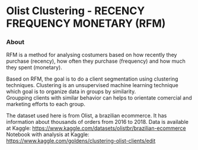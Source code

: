 # Olist Clustering - RECENCY FREQUENCY MONETARY (RFM)

### About
RFM is a method for analysing costumers based on how recently they purchase (recency), how often  they purchase (frequency) and how much they spent (monetary).  

Based on RFM, the goal is to do a client segmentation using clustering techniques.
Clustering is an unsupervised machine learning technique which goal is to organize data in groups by similarity.  
Groupping clients with similar behavior can helps to orientate comercial and marketing efforts to each group.  
 
The dataset used here is from Olist, a brazilian ecommerce. It has information about thousands of orders from 2016 to 2018.
Data is available at Kaggle: https://www.kaggle.com/datasets/olistbr/brazilian-ecommerce  
Notebook with analysis at Kaggle: https://www.kaggle.com/goldens/clustering-olist-clients/edit
